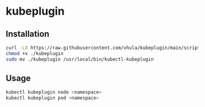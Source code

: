 # kubeplugin

## Installation

```bash
curl -LO https://raw.githubusercontent.com/vhula/kubeplugin/main/scripts/kubeplugin
chmod +x ./kubeplugin
sudo mv ./kubeplugin /usr/local/bin/kubectl-kubeplugin
```

## Usage

```bash
kubectl kubeplugin node <namespace>
kubectl kubeplugin pod <namespace>
```

